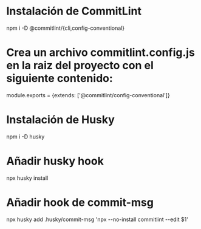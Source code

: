 # Instalación de CommitLint

npm i -D @commitlint/{cli,config-conventional}

# Crea un archivo commitlint.config.js en la raiz del proyecto con el siguiente contenido:

module.exports = {extends: ['@commitlint/config-conventional']}

# Instalación de Husky

npm i -D husky

# Añadir husky hook

npx husky install

# Añadir hook de commit-msg

npx husky add .husky/commit-msg 'npx --no-install commitlint --edit $1'
